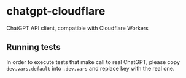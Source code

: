 # chatgpt-cloudflare
ChatGPT API client, compatible with Cloudflare Workers

## Running tests

In order to execute tests that make call to real ChatGPT, please copy `dev.vars.default` into `.dev.vars` and replace key with the real one.
